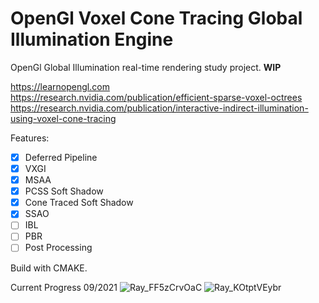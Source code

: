 # OpenGl Voxel Cone Tracing Global Illumination Engine
OpenGl Global Illumination real-time rendering study project. **WIP**

https://learnopengl.com  
https://research.nvidia.com/publication/efficient-sparse-voxel-octrees  
https://research.nvidia.com/publication/interactive-indirect-illumination-using-voxel-cone-tracing

Features:
- [X] Deferred Pipeline
- [X] VXGI
- [X] MSAA
- [X] PCSS Soft Shadow
- [X] Cone Traced Soft Shadow
- [X] SSAO
- [ ] IBL
- [ ] PBR
- [ ] Post Processing

Build with CMAKE.

Current Progress 09/2021
![Ray_FF5zCrvOaC](https://user-images.githubusercontent.com/52555899/133537689-96d084f1-d2ad-475b-a58e-071a2f7fe9aa.jpg)
![Ray_KOtptVEybr](https://user-images.githubusercontent.com/52555899/133537703-2eca3d9c-b403-45aa-9a06-473d480c51ac.jpg)
